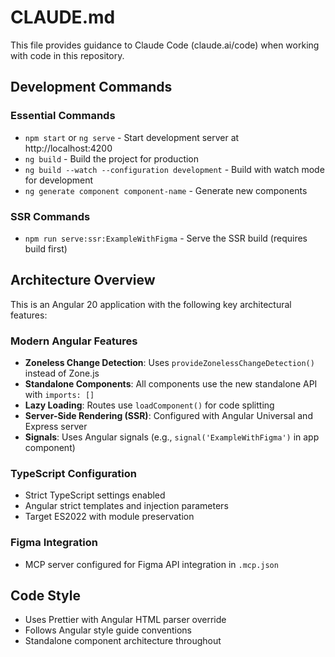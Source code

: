 # CLAUDE.md

This file provides guidance to Claude Code (claude.ai/code) when working with code in this repository.

## Development Commands

### Essential Commands
- `npm start` or `ng serve` - Start development server at http://localhost:4200
- `ng build` - Build the project for production
- `ng build --watch --configuration development` - Build with watch mode for development
- `ng generate component component-name` - Generate new components

### SSR Commands
- `npm run serve:ssr:ExampleWithFigma` - Serve the SSR build (requires build first)

## Architecture Overview

This is an Angular 20 application with the following key architectural features:

### Modern Angular Features
- **Zoneless Change Detection**: Uses `provideZonelessChangeDetection()` instead of Zone.js
- **Standalone Components**: All components use the new standalone API with `imports: []`
- **Lazy Loading**: Routes use `loadComponent()` for code splitting
- **Server-Side Rendering (SSR)**: Configured with Angular Universal and Express server
- **Signals**: Uses Angular signals (e.g., `signal('ExampleWithFigma')` in app component)

### TypeScript Configuration
- Strict TypeScript settings enabled
- Angular strict templates and injection parameters
- Target ES2022 with module preservation

### Figma Integration
- MCP server configured for Figma API integration in `.mcp.json`

## Code Style
- Uses Prettier with Angular HTML parser override
- Follows Angular style guide conventions
- Standalone component architecture throughout